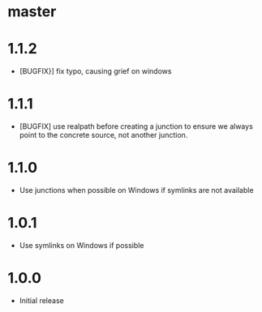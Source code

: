 # master

# 1.1.2

* [BUGFIX}] fix typo, causing grief on windows

# 1.1.1

* [BUGFIX] use realpath before creating a junction to ensure we always point to
  the concrete source, not another junction.

# 1.1.0

* Use junctions when possible on Windows if symlinks are not available

# 1.0.1

* Use symlinks on Windows if possible

# 1.0.0

* Initial release
